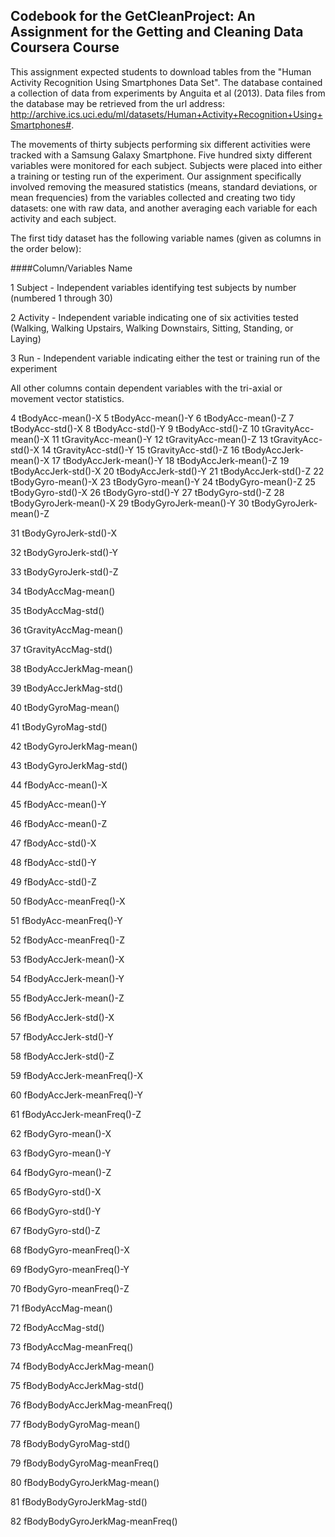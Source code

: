 ## Codebook for the GetCleanProject: An Assignment for the Getting and Cleaning Data Coursera Course


This assignment expected students to download tables from the "Human Activity Recognition Using Smartphones Data Set".  The database contained a collection of data from experiments by Anguita et al (2013).  Data files from the database may be retrieved from the url address:  http://archive.ics.uci.edu/ml/datasets/Human+Activity+Recognition+Using+Smartphones#.


The movements of thirty subjects performing six different activities were tracked with a Samsung Galaxy Smartphone.  Five hundred sixty different variables were monitored for each subject.  Subjects were placed into either a training or testing run of the experiment.  Our assignment specifically involved removing the measured statistics (means, standard deviations, or mean frequencies) from the variables collected and creating two tidy datasets: one with raw data, and another averaging each variable for each activity and each subject.

The first tidy dataset has the following variable names (given as columns in the order below):

####Column/Variables Name	

1	Subject - Independent variables identifying test subjects by number (numbered 1 through 30)

2	Activity - Independent variable indicating one of six activities tested (Walking, Walking Upstairs, Walking Downstairs, Sitting, Standing, or Laying)

3	Run - Independent variable indicating either the test or training run of the experiment

All other columns contain dependent variables with the tri-axial or movement vector statistics.

4	tBodyAcc-mean()-X 
5	tBodyAcc-mean()-Y
6	tBodyAcc-mean()-Z
7	tBodyAcc-std()-X
8	tBodyAcc-std()-Y
9	tBodyAcc-std()-Z
10	tGravityAcc-mean()-X
11	tGravityAcc-mean()-Y
12	tGravityAcc-mean()-Z
13	tGravityAcc-std()-X
14	tGravityAcc-std()-Y
15	tGravityAcc-std()-Z
16	tBodyAccJerk-mean()-X
17	tBodyAccJerk-mean()-Y
18	tBodyAccJerk-mean()-Z
19	tBodyAccJerk-std()-X
20	tBodyAccJerk-std()-Y
21	tBodyAccJerk-std()-Z
22	tBodyGyro-mean()-X
23	tBodyGyro-mean()-Y
24	tBodyGyro-mean()-Z
25	tBodyGyro-std()-X
26	tBodyGyro-std()-Y
27	tBodyGyro-std()-Z
28	tBodyGyroJerk-mean()-X
29	tBodyGyroJerk-mean()-Y
30	tBodyGyroJerk-mean()-Z

31	tBodyGyroJerk-std()-X

32	tBodyGyroJerk-std()-Y

33	tBodyGyroJerk-std()-Z

34	tBodyAccMag-mean()

35	tBodyAccMag-std()

36	tGravityAccMag-mean()

37	tGravityAccMag-std()

38	tBodyAccJerkMag-mean()

39	tBodyAccJerkMag-std()

40	tBodyGyroMag-mean()

41	tBodyGyroMag-std()

42	tBodyGyroJerkMag-mean()

43	tBodyGyroJerkMag-std()

44	fBodyAcc-mean()-X

45	fBodyAcc-mean()-Y

46	fBodyAcc-mean()-Z

47	fBodyAcc-std()-X

48	fBodyAcc-std()-Y

49	fBodyAcc-std()-Z

50	fBodyAcc-meanFreq()-X

51	fBodyAcc-meanFreq()-Y

52	fBodyAcc-meanFreq()-Z

53	fBodyAccJerk-mean()-X

54	fBodyAccJerk-mean()-Y

55	fBodyAccJerk-mean()-Z

56	fBodyAccJerk-std()-X

57	fBodyAccJerk-std()-Y

58	fBodyAccJerk-std()-Z

59	fBodyAccJerk-meanFreq()-X

60	fBodyAccJerk-meanFreq()-Y

61	fBodyAccJerk-meanFreq()-Z

62	fBodyGyro-mean()-X

63	fBodyGyro-mean()-Y

64	fBodyGyro-mean()-Z

65	fBodyGyro-std()-X

66	fBodyGyro-std()-Y

67	fBodyGyro-std()-Z

68	fBodyGyro-meanFreq()-X

69	fBodyGyro-meanFreq()-Y

70	fBodyGyro-meanFreq()-Z

71	fBodyAccMag-mean()

72	fBodyAccMag-std()

73	fBodyAccMag-meanFreq()

74	fBodyBodyAccJerkMag-mean()

75	fBodyBodyAccJerkMag-std()

76	fBodyBodyAccJerkMag-meanFreq()

77	fBodyBodyGyroMag-mean()

78	fBodyBodyGyroMag-std()

79	fBodyBodyGyroMag-meanFreq()

80	fBodyBodyGyroJerkMag-mean()

81	fBodyBodyGyroJerkMag-std()

82	fBodyBodyGyroJerkMag-meanFreq()


